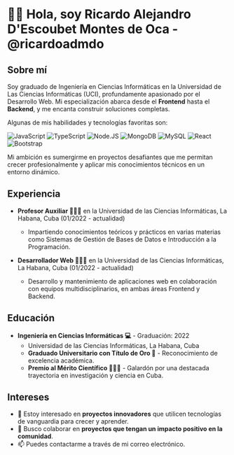 # 👋🏻 Hola, soy Ricardo Alejandro D'Escoubet Montes de Oca - @ricardoadmdo

## Sobre mí
Soy graduado de Ingeniería en Ciencias Informáticas en la Universidad de Las Ciencias Informáticas (UCI), profundamente apasionado por el Desarrollo Web. Mi especialización abarca desde el **Frontend** hasta el **Backend**, y me encanta construir soluciones completas.


Algunas de mis habilidades y tecnologías favoritas son:

  <img src="https://img.shields.io/badge/JavaScript-F7DF1E?style=for-the-badge&amp;logo=javascript&amp;logoColor=white&amp;labelColor=101010" alt="JavaScript">
  <img src="https://img.shields.io/badge/TypeScript-1575F9?style=for-the-badge&amp;logo=typescript&amp;logoColor=white&amp;labelColor=101010" alt="TypeScript">
  <img src="https://img.shields.io/badge/Node.JS-339933?style=for-the-badge&amp;logo=node.js&amp;logoColor=white&amp;labelColor=101010" alt="Node.JS">
  <img src="https://img.shields.io/badge/MongoDB-47A248?style=for-the-badge&amp;logo=mongodb&amp;logoColor=white&amp;labelColor=101010" alt="MongoDB">
  <img src="https://img.shields.io/badge/MySQL-4479A1?style=for-the-badge&amp;logo=mysql&amp;logoColor=white&amp;labelColor=101010" alt="MySQL">
  <img src="https://img.shields.io/badge/React.JS-0095D5?style=for-the-badge&amp;logo=react&amp;logoColor=white&amp;labelColor=101010" alt="React">
  <img src="https://img.shields.io/badge/Bootstrap-#7952B3?style=for-the-badge&amp;logo=react&amp;logoColor=white&amp;labelColor=101010" alt="Bootstrap">

Mi ambición es sumergirme en proyectos desafiantes que me permitan crecer profesionalmente y aplicar mis conocimientos técnicos en un entorno dinámico.

## Experiencia
- **Profesor Auxiliar 🧑🏻‍🏫** en la Universidad de las Ciencias Informáticas, La Habana, Cuba (01/2022 - actualidad)
  - Impartiendo conocimientos teóricos y prácticos en varias materias como Sistemas de Gestión de Bases de Datos e Introducción a la Programación.
    
- **Desarrollador Web 👨🏻‍💻** en la Universidad de las Ciencias Informáticas, La Habana, Cuba (01/2022 - actualidad)
  - Desarrollo y mantenimiento de aplicaciones web en colaboración con equipos multidisciplinarios, en ambas áreas Frontend y Backend.

## Educación
- **Ingeniería en Ciencias Informáticas 💻** - Graduación: 2022
  - Universidad de las Ciencias Informáticas, La Habana, Cuba
  - **Graduado Universitario con Título de Oro 🥇** - Reconocimiento de excelencia académica.
  - **Premio al Mérito Científico 👨🏻‍🔬** - Galardón por una destacada trayectoria en investigación y ciencia en Cuba.

## Intereses
- 👀 Estoy interesado en **proyectos innovadores** que utilicen tecnologías de vanguardia para crecer y aprender.
- 💞️ Busco colaborar en **proyectos que tengan un impacto positivo en la comunidad**.
- 📫 Puedes contactarme a través de mi correo electrónico.

<!---
ricardoadmdo/ricardoadmdo es un repositorio ✨ especial ✨ porque su `README.md` (este archivo) aparece en tu perfil de GitHub.
Puedes hacer clic en el enlace de vista previa para echar un vistazo a tus cambios.
--->
